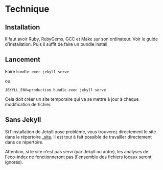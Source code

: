 # Technique

## Installation

Il faut avoir Ruby, RubyGems, GCC et Make sur son ordinateur. Voir le guide d'installation. Puis il suffit de faire un bundle install

## Lancement

Faire `bundle exec jekyll serve`

ou

`JEKYLL_ENV=production bundle exec jekyll serve`

Cela doit créer un site temporaire qui va se mettre à jour à chaque modification de fichier.

## Sans Jekyll

Si l'installation de Jekyll pose problème, vous trouverez directement le site dans le répertoire [_site](/_site/). Il est tout à fait possible de travailler directement dans ce répertoire.

Attention, si le site n'est pas servi (par Jekyll ou autre), les analyses de l'eco-index ne fonctionneront pas (l'ensemble des fichiers locaux seront ignorés).